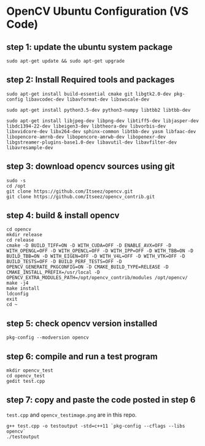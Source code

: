 # OpenCV Ubuntu Configuration (VS Code)

## step 1: update the ubuntu system package

`sudo apt-get update && sudo apt-get upgrade`

## step 2: Install Required tools and packages

```
sudo apt-get install build-essential cmake git libgtk2.0-dev pkg-config libavcodec-dev libavformat-dev libswscale-dev

sudo apt-get install python3.5-dev python3-numpy libtbb2 libtbb-dev

sudo apt-get install libjpeg-dev libpng-dev libtiff5-dev libjasper-dev libdc1394-22-dev libeigen3-dev libtheora-dev libvorbis-dev libxvidcore-dev libx264-dev sphinx-common libtbb-dev yasm libfaac-dev libopencore-amrnb-dev libopencore-amrwb-dev libopenexr-dev libgstreamer-plugins-base1.0-dev libavutil-dev libavfilter-dev libavresample-dev
```

## step 3: download opencv sources using git

```
sudo -s
cd /opt
git clone https://github.com/Itseez/opencv.git
git clone https://github.com/Itseez/opencv_contrib.git
```

## step 4: build & install opencv

```
cd opencv
mkdir release
cd release
cmake -D BUILD_TIFF=ON -D WITH_CUDA=OFF -D ENABLE_AVX=OFF -D WITH_OPENGL=OFF -D WITH_OPENCL=OFF -D WITH_IPP=OFF -D WITH_TBB=ON -D BUILD_TBB=ON -D WITH_EIGEN=OFF -D WITH_V4L=OFF -D WITH_VTK=OFF -D BUILD_TESTS=OFF -D BUILD_PERF_TESTS=OFF -D OPENCV_GENERATE_PKGCONFIG=ON -D CMAKE_BUILD_TYPE=RELEASE -D CMAKE_INSTALL_PREFIX=/usr/local -D OPENCV_EXTRA_MODULES_PATH=/opt/opencv_contrib/modules /opt/opencv/
make -j4
make install
ldconfig
exit
cd ~
```

## step 5: check opencv version installed

`pkg-config --modversion opencv`

## step 6: compile and run a test program

```
mkdir opencv_test
cd opencv_test
gedit test.cpp 
```

## step 7: copy and paste the code posted in step 6 

`test.cpp` and `opencv_testimage.png` are in this repo. 

```
g++ test.cpp -o testoutput -std=c++11 `pkg-config --cflags --libs opencv`
./testoutput
```
